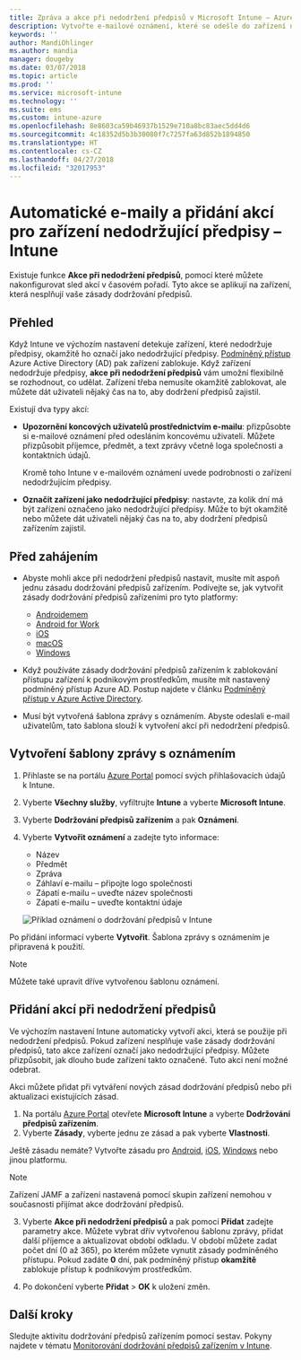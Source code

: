 ```yaml
---
title: Zpráva a akce při nedodržení předpisů v Microsoft Intune – Azure | Microsoft Docs
description: Vytvořte e-mailové oznámení, které se odešle do zařízení nedodržujícího předpisy. Přidejte akce, které se provedou, když je zařízení označeno jako nedodržující předpisy. Můžete třeba přidat období odkladu, během kterého musí uživatel dodržení předpisů zajistit, nebo vytvořit plán k zablokování přístupu, dokud zařízení nebude předpisy dodržovat. Použijte k tomu Microsoft Intune v Azure.
keywords: ''
author: MandiOhlinger
ms.author: mandia
manager: dougeby
ms.date: 03/07/2018
ms.topic: article
ms.prod: ''
ms.service: microsoft-intune
ms.technology: ''
ms.suite: ems
ms.custom: intune-azure
ms.openlocfilehash: 8e8603ca59b46937b1529e710a8bc83aec5dd4d6
ms.sourcegitcommit: 4c18352d5b3b30080f7c7257fa63d852b1894850
ms.translationtype: HT
ms.contentlocale: cs-CZ
ms.lasthandoff: 04/27/2018
ms.locfileid: "32017953"
---
```

# <a name="automate-email-and-add-actions-for-noncompliant-devices---intune"></a>Automatické e-maily a přidání akcí pro zařízení nedodržující předpisy – Intune

Existuje funkce **Akce při nedodržení předpisů**, pomocí které můžete nakonfigurovat sled akcí v časovém pořadí. Tyto akce se aplikují na zařízení, která nesplňují vaše zásady dodržování předpisů. 

## <a name="overview"></a>Přehled
Když Intune ve výchozím nastavení detekuje zařízení, které nedodržuje předpisy, okamžitě ho označí jako nedodržující předpisy. [Podmíněný přístup](https://docs.microsoft.com/azure/active-directory/active-directory-conditional-access-azure-portal) Azure Active Directory (AD) pak zařízení zablokuje. Když zařízení nedodržuje předpisy, **akce při nedodržení předpisů** vám umožní flexibilně se rozhodnout, co udělat. Zařízení třeba nemusíte okamžitě zablokovat, ale můžete dát uživateli nějaký čas na to, aby dodržení předpisů zajistil.

Existují dva typy akcí:

- **Upozornění koncových uživatelů prostřednictvím e-mailu**: přizpůsobte si e-mailové oznámení před odesláním koncovému uživateli. Můžete přizpůsobit příjemce, předmět, a text zprávy včetně loga společnosti a kontaktních údajů.

    Kromě toho Intune v e-mailovém oznámení uvede podrobnosti o zařízení nedodržujícím předpisy.

- **Označit zařízení jako nedodržující předpisy**: nastavte, za kolik dní má být zařízení označeno jako nedodržující předpisy. Může to být okamžitě nebo můžete dát uživateli nějaký čas na to, aby dodržení předpisů zařízením zajistil.

## <a name="before-you-begin"></a>Před zahájením

- Abyste mohli akce při nedodržení předpisů nastavit, musíte mít aspoň jednu zásadu dodržování předpisů zařízením. Podívejte se, jak vytvořit zásady dodržování předpisů zařízeními pro tyto platformy:

  - [Androidemem](compliance-policy-create-android.md)
  - [Android for Work](compliance-policy-create-android-for-work.md)
  - [iOS](compliance-policy-create-ios.md)
  - [macOS](compliance-policy-create-mac-os.md)
  - [Windows](compliance-policy-create-windows.md)

- Když používáte zásady dodržování předpisů zařízením k zablokování přístupu zařízení k podnikovým prostředkům, musíte mít nastavený podmíněný přístup Azure AD. Postup najdete v článku [Podmíněný přístup v Azure Active Directory](https://docs.microsoft.com/azure/active-directory/active-directory-conditional-access-azure-portal).

- Musí být vytvořená šablona zprávy s oznámením. Abyste odeslali e-mail uživatelům, tato šablona slouží k vytvoření akcí při nedodržení předpisů.

## <a name="create-a-notification-message-template"></a>Vytvoření šablony zprávy s oznámením

1. Přihlaste se na portálu [Azure Portal](https://portal.azure.com) pomocí svých přihlašovacích údajů k Intune. 
2. Vyberte **Všechny služby**, vyfiltrujte **Intune** a vyberte **Microsoft Intune**.
3. Vyberte **Dodržování předpisů zařízením** a pak **Oznámení**. 
4. Vyberte **Vytvořit oznámení** a zadejte tyto informace:

   - Název
   - Předmět
   - Zpráva
   - Záhlaví e-mailu – připojte logo společnosti
   - Zápatí e-mailu – uveďte název společnosti
   - Zápatí e-mailu – uveďte kontaktní údaje

   ![Příklad oznámení o dodržování předpisů v Intune](./media/actionsfornoncompliance-1.PNG)

Po přidání informací vyberte **Vytvořit**. Šablona zprávy s oznámením je připravená k použití.

> [!NOTE]
> Můžete také upravit dříve vytvořenou šablonu oznámení.

## <a name="add-actions-for-noncompliance"></a>Přidání akcí při nedodržení předpisů

Ve výchozím nastavení Intune automaticky vytvoří akci, která se použije při nedodržení předpisů. Pokud zařízení nesplňuje vaše zásady dodržování předpisů, tato akce zařízení označí jako nedodržující předpisy. Můžete přizpůsobit, jak dlouho bude zařízení takto označené. Tuto akci není možné odebrat.

Akci můžete přidat při vytváření nových zásad dodržování předpisů nebo při aktualizaci existujících zásad. 

1. Na portálu [Azure Portal](https://portal.azure.com) otevřete **Microsoft Intune** a vyberte **Dodržování předpisů zařízením**.
2. Vyberte **Zásady**, vyberte jednu ze zásad a pak vyberte **Vlastnosti**. 

  Ještě zásadu nemáte? Vytvořte zásadu pro [Android](compliance-policy-create-android.md), [iOS](compliance-policy-create-ios.md), [Windows](compliance-policy-create-windows.md) nebo jinou platformu.
  
  > [!NOTE]
  > Zařízení JAMF a zařízení nastavená pomocí skupin zařízení nemohou v současnosti přijímat akce dodržování předpisů.

3. Vyberte **Akce při nedodržení předpisů** a pak pomocí **Přidat** zadejte parametry akce. Můžete vybrat dřív vytvořenou šablonu zprávy, přidat další příjemce a aktualizovat období odkladu. V období můžete zadat počet dní (0 až 365), po kterém můžete vynutit zásady podmíněného přístupu. Pokud zadáte **0** dní, pak podmíněný přístup **okamžitě** zablokuje přístup k podnikovým prostředkům.

4. Po dokončení vyberte **Přidat** > **OK** k uložení změn.

## <a name="next-steps"></a>Další kroky
Sledujte aktivitu dodržování předpisů zařízením pomocí sestav. Pokyny najdete v tématu [Monitorování dodržování předpisů zařízením v Intune](device-compliance-monitor.md).

